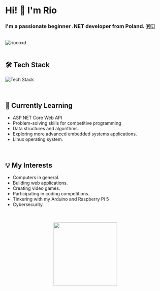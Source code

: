 <div align="left">
  <h1>Hi! 👋 I'm Rio</h1>
  <h3>I'm a passionate beginner .NET developer from Poland. 🇵🇱 </h3>
</div>

<br>

<div align="left">
  <img src="https://komarev.com/ghpvc/?username=rioooxd&style=flat-square" alt="rioooxd" />
</div>

<br>

<div align="left">
  <h2>🛠️ Tech Stack</h2>
  <p>
    <img src="https://skillicons.dev/icons?i=cs,dotnet,cpp,c,unity,javascript,html,css,arduino,raspberrypi" alt="Tech Stack" />
  </p>
</div>

<br>

<div align="left">
  <h2>🌱 Currently Learning</h2>
  <ul>
    <li>ASP.NET Core Web API</li>
    <li>Problem-solving skills for competitive programming </li>
    <li>Data structures and algorithms.</li>
    <li>Exploring more advanced embedded systems applications.</li>
    <li>Linux operating system.</li>
  </ul>
</div>

<br>

<div align="left">
  <h2>💡 My Interests</h2>
  <ul>
    <li>Computers in general.</li>
    <li>Building web applications.</li>
    <li>Creating video games.</li>
    <li>Participating in coding competitions.</li>
    <li>Tinkering with my Arduino and Raspberry Pi 5</li>
    <li>Cybersecurity.</li>
  </ul>
</div>

<br>

  </ul>
</div>

<br>

<div align="center">
  <img src="https://media.giphy.com/media/WUlplcMb1QVxS/giphy.gif" width="200"/>
</div>
